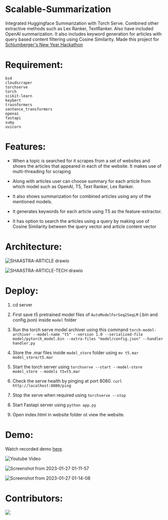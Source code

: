 # Scalable-Summarization
Integrated Huggingface Summarization with Torch Serve. Combined other extractive methods such as Lex Ranker, TextRanker. Also have included OpenAI summarization. It also includes keyword generation for articles with query based content filtering using Cosine Similarity. Made this project for [Schlumberger's New Year Hackathon](https://unstop.com/hackathon/schlumbergers-new-year-hackathon-shaastra-2023-indian-institute-of-technology-iit-madras-572825)

# Requirement:

```
bs4
cloudscraper
torchserve
torch
scikit-learn
keybert
trasnformers
sentence_transformers
openai
fastapi
sumy
uvicorn

```

# Features:

- When a topic is searched for it scrapes from a set of websites and shows the articles that appeared in each of the website. It makes use of multi-threading for scraping

- Along with articles user can choose summary for each article from which model such as OpenAI, T5, Text Ranker, Lex Ranker.

- It also shows summarization for combined articles using any of the mentioned models.

- It generates keywords for each article using T5 as the feature-extractor. 

- It has option to search the articles using a query by making use of Cosine Similarity between the query vector and article content vector

# Architecture:
![SHAASTRA-ARTICLE drawio](https://user-images.githubusercontent.com/57902078/215549713-f48c4120-655a-46a9-b502-22a503316c95.png)

![SHAASTRA-ARTICLE-TECH drawio](https://user-images.githubusercontent.com/57902078/215549728-f813145b-b72d-4f89-8c73-12b60a8bce33.png)


# Deploy:

1) cd server
2) First save t5 pretrained model files of ```AutoModelForSeq2SeqLM``` (.bin and config.json) inside ```model``` folder
3) Run the torch serve model archiver using this command 
```torch-model-archiver --model-name "t5" --version 1.0 --serialized-file model/pytorch_model.bin --extra-files "model/config.json" --handler handler.py ```
4) Store the .mar files inside ```model_store``` folder using ```mv t5.mar model_store/t5.mar```
5) Start the torch server using ```torchserve --start --model-store model_store --models t5=t5.mar```
6) Check the serve health by pinging at port 8080. ```curl http://localhost:8080/ping```
7) Stop the serve when required using ```torchserve --stop```

8) Start Fastapi server using ```python app.py```
9) Open index.html in website folder ot view the website.


# Demo:

Watch recorded demo [here](https://drive.google.com/file/d/14tntrE3LSb9CngHxyfdgoHXkG0ah5M0q/view?usp=share_link).

![Youtube Video](https://youtu.be/ELu_LsWmmas)

![Screenshot from 2023-01-27 01-11-57](https://user-images.githubusercontent.com/57902078/215547512-6747b7bb-9443-4044-be01-7ec8fd3481dc.png)

![Screenshot from 2023-01-27 01-14-08](https://user-images.githubusercontent.com/57902078/215549165-f0c135dc-60d1-4b21-b131-31cc2cf6e44b.png)


# Contributors:


<a href = "https://github.com/FrozenWolf-Cyber/Scalable-Summarization)/graphs/contributors">
  <img src = "https://contrib.rocks/image?repo = GitHub_username/repository_name"/>
</a>

